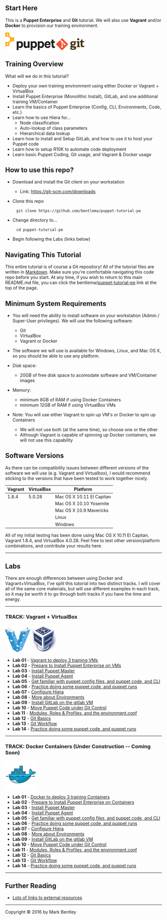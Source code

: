Start Here
----------

This is a **Puppet Enterprise** and **Git** tutorial.
We will also use **Vagrant** and/or **Docker** to provision our training environment.

![Puppet](images/Puppet-Logo.jpg)
![Git](images/Git-Logo.png)

## Training Overview

What will we do in this tutorial?

* Deploy your own training environment using either Docker or Vagrant + VirtualBox
* Install Puppet Enterprise (Monolithic Install), GitLab, and one additional training VM/Container
* Learn the basics of Puppet Enterprise (Config, CLI, Environments, Code, etc.)
* Learn how to use Hiera for...
    - Node classification
    - Auto-lookup of class parameters
    - Hierarchical data lookup
* Learn how to install and Setup GitLab, and how to use it to host your Puppet code
* Learn how to setup R10K to automate code deployment
* Learn basic Puppet Coding, Git usage, and Vagrant & Docker usage


## How to use this repo?

* Download and install the Git client on your workstation

     - Link:  https://git-scm.com/downloads

* Clone this repo

```
     git clone https://github.com/bentlema/puppet-tutorial-pe
```

* Change directory to...

```
     cd puppet-tutorial-pe
```

* Begin following the Labs (links below)

## Navigating This Tutorial

This entire tutorial is of course a Git repository!  All of the tutorial
files are written in [Markdown](https://en.wikipedia.org/wiki/Markdown).
Make sure you're comfortable navigating this code repo before you start.
At any time, if you wish to return to this main README.md file, you can
click the bentlema/[puppet-tutorial-pe](/README.md) link at the top of the page.


## Minimum System Requirements

* You will need the ability to install software on your workstation (Admin / Super-User privileges).  We will use the following software:
    - Git
    - VirtualBox
    - Vagrant or Docker

* The software we will use is available for Windows, Linux, and Mac OS X, so you should be able to use any platform.

* Disk space:
    - 20GB of free disk space to acomodate software and VM/Container images

* Memory:
    - minimum 8GB of RAM if using Docker Containers
    - minimum 12GB of RAM if using VirtualBox VMs

* Note: You will use either Vagrant to spin up VM's or Docker to spin up Containers
    - We will not use both (at the same time), so choose one or the other
    - Although Vagrant is capable of spinning up Docker containers, we will
      not use this capability

## Software Versions

As there can be compatibility issues between different versions of the software we will use (e.g. Vagrant and Virtualbox), I would recommend sticking to the versions that have been tested to work together nicely.

| Vagrant | VirtualBox | Platform                  |
| ------- | ---------- | ------------------------- |
| 1.8.4   | 5.0.28     | Mac OS X 10.11 El Capitan |
|         |            | Mac OS X 10.10 Yosemite   |
|         |            | Mac OS X 10.9 Mavericks   |
|         |            | Linux                     |
|         |            | Windows                   |

All of my initial testing has been done using Mac OS X 10.11 El Capitan, Vagrant 1.8.4, and VirtualBox 4.0.28.
Feel free to test other version/platform combinations, and contribute your results here.

---

## Labs

There are enough differences between using Docker and Vagrant+VirtualBox,
I've split this tutorial into two distinct tracks.  I will cover all of the
same core materials, but will use different examples in each track, so it
may be worth it to go through both tracks if you have the time and energy.



---

### TRACK: Vagrant + VirtualBox
![Vagrant Logo](images/Vagrant-Logo.png) ![VirtualBox Logo](images/VirtualBox-Logo.png)

 * **Lab 01** - [Vagrant to deploy 3 training VMs](/tutorial/vbox/01-Provision-Training-VMs.md#lab-1)
 * **Lab 02** - [Prepare to Install Puppet Enterprise on VMs](/tutorial/vbox/02-Prep-to-Install-Puppet-Master.md#lab-2)
 * **Lab 03** - [Install Puppet Master](/tutorial/vbox/03-Install-Puppet-Master.md)
 * **Lab 04** - [Install Puppet Agent](/tutorial/vbox/04-Install-Puppet-Agent.md)
 * **Lab 05** - [Get familiar with puppet config files, and puppet code, and CLI](/tutorial/vbox/05-Puppet-Config-and-Code.md)
 * **Lab 06** - [Practice doing some puppet code, and puppet runs](/tutorial/vbox/06-Puppet-Code-Practice.md)
 * **Lab 07** - [Configure Hiera](/tutorial/vbox/07-Config-Hiera.md)
 * **Lab 08** - [More about Environments](/tutorial/vbox/08-Environments.md)
 * **Lab 09** - [Install GitLab on the gitlab VM](/tutorial/vbox/09-Install-GitLab.md)
 * **Lab 10** - [Move Puppet Code under Git Control](/tutorial/vbox/10-Move-Puppet-Code-to-GitLab.md)
 * **Lab 11** - [Modules, Roles & Profiles, and the environment.conf](/tutorial/vbox/11-Roles-and-Profiles.md)
 * **Lab 12** - [Git Basics](/tutorial/vbox/12-Git-Basics.md)
 * **Lab 13** - [Git Workflow](/tutorial/vbox/13-Git-Workflow.md)
 * **Lab 14** - [Practice doing some puppet code, and puppet runs](/tutorial/vbox/14-practice.md)


---

### TRACK: Docker Containers (Under Construction -- Coming Soon)
![Docker Logo](images/Docker-Logo.png)

 * **Lab 01** - [Docker to deploy 3 training Containers](/tutorial/docker/01-Provision-Training-Containers.md#lab-1)
 * **Lab 02** - [Prepare to Install Puppet Enterprise on Containers](/tutorial/docker/02-Prep-to-Install-Puppet-Master.md#lab-2)
 * **Lab 03** - [Install Puppet Master](/tutorial/docker/03-Install-Puppet-Master.md)
 * **Lab 04** - [Install Puppet Agent](/tutorial/docker/04-Install-Puppet-Agent.md)
 * **Lab 05** - [Get familiar with puppet config files, and puppet code, and CLI](/tutorial/docker/ZZ-Under-Construction.md)
 * **Lab 06** - [Practice doing some puppet code, and puppet runs](/tutorial/docker/ZZ-Under-Construction.md)
 * **Lab 07** - [Configure Hiera](/tutorial/docker/ZZ-Under-Construction.md)
 * **Lab 08** - [More about Environments](/tutorial/docker/ZZ-Under-Construction.md)
 * **Lab 09** - [Install GitLab on the gitlab VM](/tutorial/docker/ZZ-Under-Construction.md)
 * **Lab 10** - [Move Puppet Code under Git Control](/tutorial/docker/ZZ-Under-Construction.md)
 * **Lab 11** - [Modules, Roles & Profiles, and the environment.conf](/tutorial/docker/ZZ-Under-Construction.md)
 * **Lab 12** - [Git Basics](/tutorial/docker/ZZ-Under-Construction.md)
 * **Lab 13** - [Git Workflow](/tutorial/docker/ZZ-Under-Construction.md)
 * **Lab 14** - [Practice doing some puppet code, and puppet runs](/tutorial/docker/ZZ-Under-Construction.md)

---

## Further Reading

 - [Lots of links to external resources](/tutorial/YY-Further-Reading.md)


---

Copyright © 2016 by Mark Bentley

